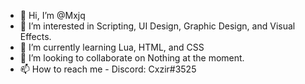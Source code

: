 - 👋 Hi, I’m @Mxjq
- 👀 I’m interested in Scripting, UI Design, Graphic Design, and Visual Effects. 
- 🌱 I’m currently learning Lua, HTML, and CSS
- 💞️ I’m looking to collaborate on Nothing at the moment.
- 📫 How to reach me - Discord: Cxzir#3525

<!---
Mxjq/Mxjq is a ✨ special ✨ repository because its `README.md` (this file) appears on your GitHub profile.
You can click the Preview link to take a look at your changes.
--->
